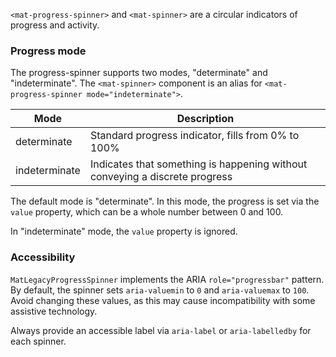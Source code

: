 `<mat-progress-spinner>` and `<mat-spinner>` are a circular indicators of progress and activity.

<!-- example(progress-spinner-overview) -->

### Progress mode
The progress-spinner supports two modes, "determinate" and "indeterminate".
The `<mat-spinner>` component is an alias for `<mat-progress-spinner mode="indeterminate">`.

| Mode          | Description                                                                      |
|---------------|----------------------------------------------------------------------------------|
| determinate   | Standard progress indicator, fills from 0% to 100%                               |
| indeterminate | Indicates that something is happening without conveying a discrete progress      |


The default mode is "determinate". In this mode, the progress is set via the `value` property,
which can be a whole number between 0 and 100.

In "indeterminate" mode, the `value` property is ignored.

### Accessibility

`MatLegacyProgressSpinner` implements the ARIA `role="progressbar"` pattern. By default, the spinner
sets `aria-valuemin` to `0` and `aria-valuemax` to `100`. Avoid changing these values, as this may
cause incompatibility with some assistive technology.

Always provide an accessible label via `aria-label` or `aria-labelledby` for each spinner.
